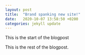 ```yaml
---
layout: post
title:  "Brand spanking new site!"
date:   2020-10-07 13:58:50 +0200
categories: jekyll update
---
```

This is the start of the blogpost
<!--more-->
This is the rest of the blogpost.